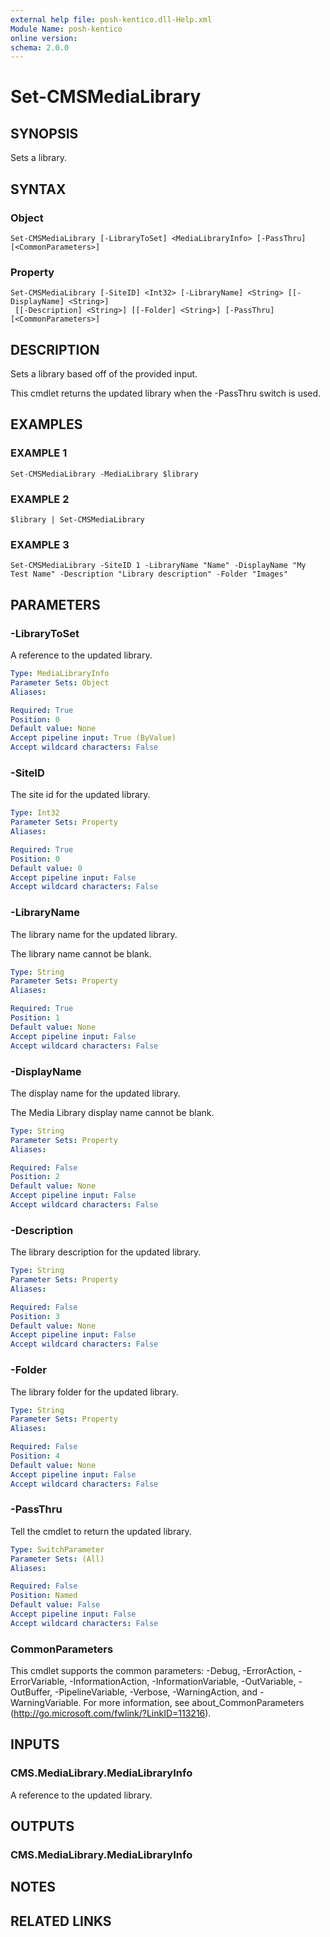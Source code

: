 ```yaml
---
external help file: posh-kentico.dll-Help.xml
Module Name: posh-kentico
online version:
schema: 2.0.0
---
```


# Set-CMSMediaLibrary

## SYNOPSIS
Sets a library.

## SYNTAX

### Object
```
Set-CMSMediaLibrary [-LibraryToSet] <MediaLibraryInfo> [-PassThru] [<CommonParameters>]
```

### Property
```
Set-CMSMediaLibrary [-SiteID] <Int32> [-LibraryName] <String> [[-DisplayName] <String>]
 [[-Description] <String>] [[-Folder] <String>] [-PassThru] [<CommonParameters>]
```

## DESCRIPTION
Sets a library based off of the provided input.

This cmdlet returns the updated library when the -PassThru switch is used.

## EXAMPLES

### EXAMPLE 1
```
Set-CMSMediaLibrary -MediaLibrary $library
```

### EXAMPLE 2
```
$library | Set-CMSMediaLibrary
```

### EXAMPLE 3
```
Set-CMSMediaLibrary -SiteID 1 -LibraryName "Name" -DisplayName "My Test Name" -Description "Library description" -Folder "Images"
```

## PARAMETERS

### -LibraryToSet
A reference to the updated library.

```yaml
Type: MediaLibraryInfo
Parameter Sets: Object
Aliases:

Required: True
Position: 0
Default value: None
Accept pipeline input: True (ByValue)
Accept wildcard characters: False
```

### -SiteID
The site id for the updated library.

```yaml
Type: Int32
Parameter Sets: Property
Aliases:

Required: True
Position: 0
Default value: 0
Accept pipeline input: False
Accept wildcard characters: False
```

### -LibraryName
The library name for the updated library.

The library name cannot be blank.

```yaml
Type: String
Parameter Sets: Property
Aliases:

Required: True
Position: 1
Default value: None
Accept pipeline input: False
Accept wildcard characters: False
```

### -DisplayName
The display name for the updated library.

The Media Library display name cannot be blank.

```yaml
Type: String
Parameter Sets: Property
Aliases:

Required: False
Position: 2
Default value: None
Accept pipeline input: False
Accept wildcard characters: False
```

### -Description
The library description for the updated library.

```yaml
Type: String
Parameter Sets: Property
Aliases:

Required: False
Position: 3
Default value: None
Accept pipeline input: False
Accept wildcard characters: False
```

### -Folder
The library folder for the updated library.

```yaml
Type: String
Parameter Sets: Property
Aliases:

Required: False
Position: 4
Default value: None
Accept pipeline input: False
Accept wildcard characters: False
```

### -PassThru
Tell the cmdlet to return the updated library.

```yaml
Type: SwitchParameter
Parameter Sets: (All)
Aliases:

Required: False
Position: Named
Default value: False
Accept pipeline input: False
Accept wildcard characters: False
```

### CommonParameters
This cmdlet supports the common parameters: -Debug, -ErrorAction, -ErrorVariable, -InformationAction, -InformationVariable, -OutVariable, -OutBuffer, -PipelineVariable, -Verbose, -WarningAction, and -WarningVariable.
For more information, see about_CommonParameters (http://go.microsoft.com/fwlink/?LinkID=113216).

## INPUTS

### CMS.MediaLibrary.MediaLibraryInfo
A reference to the updated library.

## OUTPUTS

### CMS.MediaLibrary.MediaLibraryInfo
## NOTES

## RELATED LINKS
